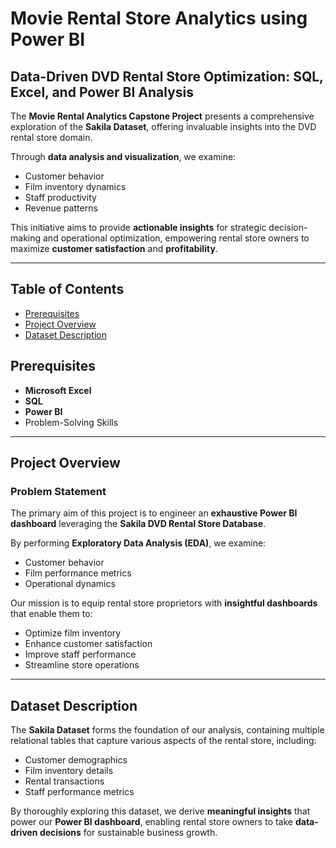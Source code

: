 # Movie Rental Store Analytics using Power BI

## Data-Driven DVD Rental Store Optimization: SQL, Excel, and Power BI Analysis 

The **Movie Rental Analytics Capstone Project** presents a comprehensive exploration of the **Sakila Dataset**, offering invaluable insights into the DVD rental store domain.  

Through **data analysis and visualization**, we examine:  
- Customer behavior  
- Film inventory dynamics   
- Staff productivity  
- Revenue patterns  

This initiative aims to provide **actionable insights** for strategic decision-making and operational optimization, empowering rental store owners to maximize **customer satisfaction** and **profitability**.  

---
## Table of Contents
- [Prerequisites](#Prerequisites)      
- [Project Overview](#ProjectOverview)
- [Dataset Description](#DatasetDescription)

## Prerequisites
- **Microsoft Excel**  
- **SQL**  
- **Power BI**  
- Problem-Solving Skills
---

## Project Overview

### Problem Statement  
The primary aim of this project is to engineer an **exhaustive Power BI dashboard** leveraging the **Sakila DVD Rental Store Database**.  

By performing **Exploratory Data Analysis (EDA)**, we examine:  
- Customer behavior  
- Film performance metrics  
- Operational dynamics  

Our mission is to equip rental store proprietors with **insightful dashboards** that enable them to:  
- Optimize film inventory  
- Enhance customer satisfaction  
- Improve staff performance  
- Streamline store operations  

---

## Dataset Description  
The **Sakila Dataset** forms the foundation of our analysis, containing multiple relational tables that capture various aspects of the rental store, including:  
- Customer demographics  
- Film inventory details  
- Rental transactions  
- Staff performance metrics  

By thoroughly exploring this dataset, we derive **meaningful insights** that power our **Power BI dashboard**, enabling rental store owners to take **data-driven decisions** for sustainable business growth.  
